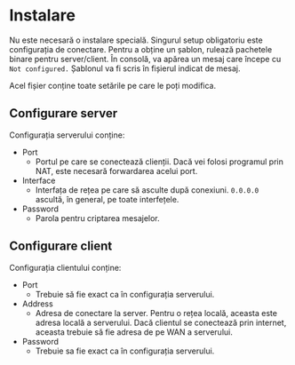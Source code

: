﻿# Instalare

Nu este necesară o instalare specială. Singurul setup obligatoriu este configurația de conectare.
Pentru a obține un șablon, rulează pachetele binare pentru server/client. În consolă, va apărea un mesaj care începe cu `Not configured.` Șablonul va fi scris în fișierul indicat de mesaj.

Acel fișier conține toate setările pe care le poți modifica.

## Configurare server
Configurația serverului conține:

 - Port
	 - Portul pe care se conectează clienții. Dacă vei folosi programul prin NAT, este necesară forwardarea acelui port.
 - Interface
	 - Interfața de rețea pe care să asculte după conexiuni. `0.0.0.0` ascultă, în general, pe toate interfețele.
 - Password
	 - Parola pentru criptarea mesajelor.

## Configurare client
Configurația clientului conține:

 - Port
	 - Trebuie să fie exact ca în configurația serverului.
 - Address
	 - Adresa de conectare la server. Pentru o rețea locală, aceasta este adresa locală a serverului. Dacă clientul se conectează prin internet, aceasta trebuie să fie adresa de pe WAN a serverului.
 - Password
	 - Trebuie sa fie exact ca în configurația serverului.